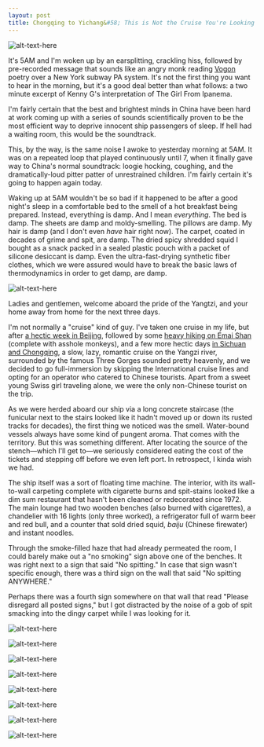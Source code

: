 ```yaml
---
layout: post
title: Chongqing to Yichang&#58; This is Not the Cruise You're Looking For
---
```


![alt-text-here](http://kenjilopezalt.github.io/images/20140630-three-gorges-yangzi-river-tour-/20140630-three-gorges-yangzi-river-tour-18.jpg "Three Gorges Cruise")

It's 5AM and I'm woken up by an earsplitting, crackling hiss, followed by  pre-recorded message that sounds like an angry monk reading <a href="http://en.wikipedia.org/wiki/Vogon">Vogon</a> poetry over a New York subway PA system. It's not the first thing you want to hear in the morning, but it's a good deal better than what follows: a two minute excerpt of Kenny G's interpretation of The Girl From Ipanema.

I'm fairly certain that the best and brightest minds in China have been hard at work coming up with a series of sounds scientifically proven to be the most efficient way to deprive innocent ship passengers of sleep. If hell had a waiting room, this would be the soundtrack.

This, by the way, is the same noise I awoke to yesterday morning at 5AM. It was on a repeated loop that played continuously until 7, when it finally gave way to China's normal soundtrack: loogie hocking, coughing, and the dramatically-loud pitter patter of unrestrained children. I'm fairly certain it's going to happen again today.

Waking up at 5AM wouldn't be so bad if it happened to be after a good night's sleep in a comfortable bed to the smell of a hot breakfast being prepared. Instead, everything is damp. And I mean <em>everything</em>. The bed is damp. The sheets are damp and moldy-smelling. The pillows are damp. My hair is damp (and I don't even <em>have</em> hair right now). The carpet, coated in decades of grime and spit, are damp. The dried spicy shredded squid I bought as a snack packed in a sealed plastic pouch with a packet of silicone desiccant is damp. Even the ultra-fast-drying synthetic fiber clothes, which we were assured would have to break the basic laws of thermodynamics in order to get damp, are damp.

![alt-text-here](http://kenjilopezalt.github.io/images/20140630-three-gorges-yangzi-river-tour-/20140630-three-gorges-yangzi-river-tour-01.jpg "Three Gorges Cruise")

Ladies and gentlemen, welcome aboard the pride of the Yangtzi, and your home away from home for the next three days.

I'm not normally a "cruise" kind of guy. I've taken one cruise in my life, but after <a href="http://kenjilopezalt.github.io/2014/06/17/Beijing-bound/">a hectic week in Beijing</a>, followed by some <a href="http://kenjilopezalt.github.io/2014/06/27/Kenji-and-Adri-on-Emai-Shan/">heavy hiking on Emai Shan</a> (complete with asshole monkeys), and a few more hectic days <a href="http://kenjilopezalt.github.io/2014/06/30/Essential-Sichuan-Eats-Beyond-Hot-Pot/">in Sichuan and Chongqing</a>, a slow, lazy, romantic cruise on the Yangzi river, surrounded by the famous Three Gorges sounded pretty heavenly, and we decided to go full-immersion by skipping the International cruise lines and opting for an operator who catered to Chinese tourists. Apart from a sweet young Swiss girl traveling alone, we were the only non-Chinese tourist on the trip.

As we were herded aboard our ship via a long concrete staircase (the funicular next to the stairs looked like it hadn't moved up or down its rusted tracks for decades), the first thing we noticed was the smell. Water-bound vessels always have some kind of pungent aroma. That comes with the territory. But this was something different. After locating the source of the stench&mdash;which I'll get to&mdash;we seriously considered eating the cost of the tickets and stepping off before we even left port. In retrospect, I kinda wish we had.

The ship itself was a sort of floating time machine. The interior, with its wall-to-wall carpeting complete with cigarette burns and spit-stains looked like a dim sum restaurant that hasn't been cleaned or redecorated since 1972. The main lounge had two wooden benches (also burned with cigarettes), a chandelier with 16 lights (only three worked), a refrigerator full of warm beer and red bull, and a counter that sold dried squid, <em>baiju</em> (Chinese firewater) and instant noodles.

Through the smoke-filled haze that had already permeated the room, I could barely make out a "no smoking" sign above one of the benches. It was right next to a sign that said "No spitting." In case that sign wasn't specific enough, there was a third sign on the wall that said "No spitting ANYWHERE."

Perhaps there was a fourth sign somewhere on that wall that read "Please disregard all posted signs," but I got distracted by the noise of a gob of spit smacking into the dingy carpet while I was looking for it.

![alt-text-here](http://kenjilopezalt.github.io/images/20140630-three-gorges-yangzi-river-tour-/20140630-three-gorges-yangzi-river-tour-07.jpg "Interior")


![alt-text-here](http://kenjilopezalt.github.io/images/20140630-three-gorges-yangzi-river-tour-/20140630-three-gorges-yangzi-river-tour-09.jpg "Toilet")

![alt-text-here](http://kenjilopezalt.github.io/images/20140630-three-gorges-yangzi-river-tour-/20140630-three-gorges-yangzi-river-tour-05.jpg "Laundry")

![alt-text-here](http://kenjilopezalt.github.io/images/20140630-three-gorges-yangzi-river-tour-/20140630-three-gorges-yangzi-river-tour-04.jpg "Kenji and Adri")


![alt-text-here](http://kenjilopezalt.github.io/images/20140630-three-gorges-yangzi-river-tour-/20140630-three-gorges-yangzi-river-tour-10.jpg "Three gorges umbrellas")

![alt-text-here](http://kenjilopezalt.github.io/images/20140630-three-gorges-yangzi-river-tour-/20140630-three-gorges-yangzi-river-tour-14.jpg "Raining")

![alt-text-here](http://kenjilopezalt.github.io/images/20140630-three-gorges-yangzi-river-tour-/20140630-three-gorges-yangzi-river-tour-15.jpg "Nice gorges")

![alt-text-here](http://kenjilopezalt.github.io/images/20140630-three-gorges-yangzi-river-tour-/20140630-three-gorges-yangzi-river-tour-16.jpg "Nice gorge portrait")
